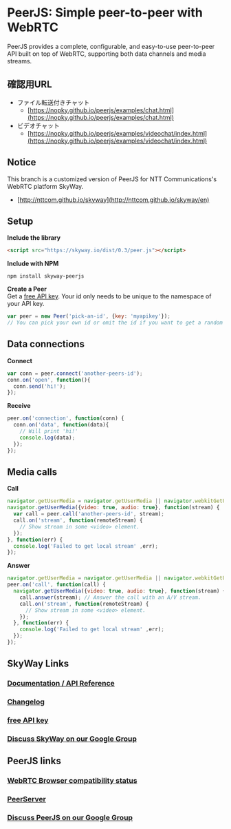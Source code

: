 # PeerJS: Simple peer-to-peer with WebRTC #

PeerJS provides a complete, configurable, and easy-to-use peer-to-peer API built on top of WebRTC, supporting both data channels and media streams.

## 確認用URL
- ファイル転送付きチャット
  - [https://nopky.github.io/peerjs/examples/chat.html](https://nopky.github.io/peerjs/examples/chat.html)
- ビデオチャット
  - [https://nopky.github.io/peerjs/examples/videochat/index.html](https://nopky.github.io/peerjs/examples/videochat/index.html)

## Notice 
This branch is a customized version of PeerJS for NTT Communications's WebRTC platform SkyWay.
- [http://nttcom.github.io/skyway](http://nttcom.github.io/skyway/en)

## Setup


**Include the library**

```html
<script src="https://skyway.io/dist/0.3/peer.js"></script>
```

**Include with NPM**

```
npm install skyway-peerjs
```

**Create a Peer**  
Get a [free API key](http://nttcom.github.io/skyway/registration.html). Your id only needs to be unique to the namespace of your API key.
```javascript
var peer = new Peer('pick-an-id', {key: 'myapikey'}); 
// You can pick your own id or omit the id if you want to get a random one from the server.
```

## Data connections
**Connect**
```javascript
var conn = peer.connect('another-peers-id');
conn.on('open', function(){
  conn.send('hi!');
});
```
**Receive**
```javascript
peer.on('connection', function(conn) {
  conn.on('data', function(data){
    // Will print 'hi!'
    console.log(data);
  });
});
```

## Media calls
**Call**
```javascript
navigator.getUserMedia = navigator.getUserMedia || navigator.webkitGetUserMedia || navigator.mozGetUserMedia;
navigator.getUserMedia({video: true, audio: true}, function(stream) {
  var call = peer.call('another-peers-id', stream);
  call.on('stream', function(remoteStream) {
    // Show stream in some <video> element.
  });
}, function(err) {
  console.log('Failed to get local stream' ,err);
});

```
**Answer**
```javascript
navigator.getUserMedia = navigator.getUserMedia || navigator.webkitGetUserMedia || navigator.mozGetUserMedia;
peer.on('call', function(call) {
  navigator.getUserMedia({video: true, audio: true}, function(stream) {
    call.answer(stream); // Answer the call with an A/V stream.
    call.on('stream', function(remoteStream) {
      // Show stream in some <video> element.
    });
  }, function(err) {
    console.log('Failed to get local stream' ,err);
  });
});
```

## SkyWay Links

### [Documentation / API Reference](http://nttcom.github.io/skyway/docs)

### [Changelog](https://github.com/nttcom/peerjs/blob/master/changelog.md)

### [free API key](http://nttcom.github.io/skyway/registration.html)

### [Discuss SkyWay on our Google Group](https://groups.google.com/forum/#!forum/skywayjs)

## PeerJS links

### [WebRTC Browser compatibility status](http://peerjs.com/status)

### [PeerServer](https://github.com/peers/peerjs-server)

### [Discuss PeerJS on our Google Group](https://groups.google.com/forum/?fromgroups#!forum/peerjs)


